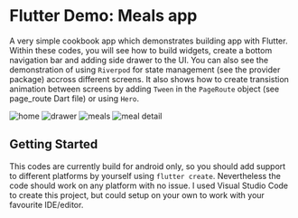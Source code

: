 # Flutter Demo: Meals app

A very simple cookbook app which demonstrates building app with Flutter. Within these codes, you will see how to build widgets, create a bottom navigation bar and adding side drawer to the UI. You can also see the demonstration of using `Riverpod` for state management (see the provider package) accross different screens. It also shows how to create transistion animation between screens by adding `Tween` in the `PageRoute` object (see page_route Dart file) or using `Hero`.

![home](docs/images/home.png)
![drawer](docs/images/drawer.png)
![meals](docs/images/meals.png)
![meal detail](docs/images/meals_detail.png)

## Getting Started

This codes are currently build for android only, so you should add support to different platforms by yourself using `flutter create`. Nevertheless the code should work on any platform with no issue.
I used Visual Studio Code to create this project, but could setup on your own to work with your favourite IDE/editor.
